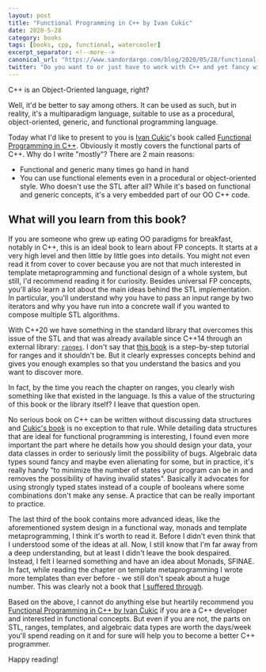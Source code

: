```yaml
---
layout: post
title: "Functional Programming in C++ by Ivan Cukic"
date: 2020-5-28
category: books
tags: [books, cpp, functional, watercooler]
excerpt_separator: <!--more-->
canonical_url: "https://www.sandordargo.com/blog/2020/05/28/functional-programming-in-cpp"
twitter: "Do you want to or just have to work with C++ and yet fancy with functional programming?"
---
```

C++ is an Object-Oriented language, right?

Well, it'd be better to say among others. It can be used as such, but in reality, it's a multiparadigm language, suitable to use as a procedural, object-oriented, generic, and functional programming language.
<!--more-->

Today what I'd like to present to you is [Ivan Cukic](https://twitter.com/ivan_cukic)'s book called [Functional Programming in C++](https://amzn.to/2LeUiZ3). Obviously it mostly covers the functional parts of C++.
Why do I write "mostly"? There are 2 main reasons:
- Functional and generic many times go hand in hand
- You can use functional elements even in a procedural or object-oriented style. Who doesn't use the STL after all? While it's based on functional and generic concepts, it's a very embedded part of our OO C++ code.

## What will you learn from this book?

If you are someone who grew up eating OO paradigms for breakfast, notably in C++, this is an ideal book to learn about FP concepts. It starts at a very high level and then little by little goes into details. You might not even read it from cover to cover because you are not that much interested in template metaprogramming and functional design of a whole system, but still, I'd recommend reading it for curiosity.
Besides universal FP concepts, you'll also learn a lot about the main ideas behind the STL implementation. In particular, you'll understand why you have to pass an input range by two iterators and why you have run into a concrete wall if you wanted to compose multiple STL algorithms.

With C++20 we have something in the standard library that overcomes this issue of the STL and that was already available since C++14 through an external library: [`ranges`](https://en.cppreference.com/w/cpp/ranges). I don't say that [this book](https://amzn.to/2LeUiZ3) is a step-by-step tutorial for ranges and it shouldn't be. But it clearly expresses concepts behind and gives you enough examples so that you understand the basics and you want to discover more.

In fact, by the time you reach the chapter on ranges, you clearly wish something like that existed in the language. Is this a value of the structuring of this book or the library itself? I leave that question open.

No serious book on C++ can be written without discussing data structures and [Cukic's book]() is no exception to that rule. While detailing data structures that are ideal for functional programming is interesting, I found even more important the part where he details how you should design your data, your data classes in order to seriously limit the possibility of bugs. Algebraic data types sound fancy and maybe even alienating for some, but in practice, it's really handy "to minimize the number of states your program can be in and removes the possibility of having invalid states". Basically it advocates for using strongly typed states instead of a couple of booleans where some combinations don't make any sense. A practice that can be really important to practice.

The last third of the book contains more advanced ideas, like the aforementioned system design in a functional way, monads and template metaprogramming, I think it's worth to read it. Before I didn't even think that I understood some of the ideas at all. Now, I still know that I'm far away from a deep understanding, but at least I didn't leave the book despaired. Instead, I felt I learned something and have an idea about Monads, SFINAE. In fact, while reading the chapter on template metaprogramming I wrote more templates than ever before - we still don't speak about a huge number. This was clearly not a book that [I suffered through](https://amzn.to/2WE9N1Z).

Based on the above, I cannot do anything else but heartily recommend you [Functional Programming in C++ by Ivan Cukic](https://amzn.to/2LeUiZ3) if you are a C++ developer and interested in functional concepts. But even if you are not, the parts on STL, ranges, templates, and algebraic data types are worth the days/week you'll spend reading on it and for sure will help you to become a better C++ programmer.

Happy reading! 
